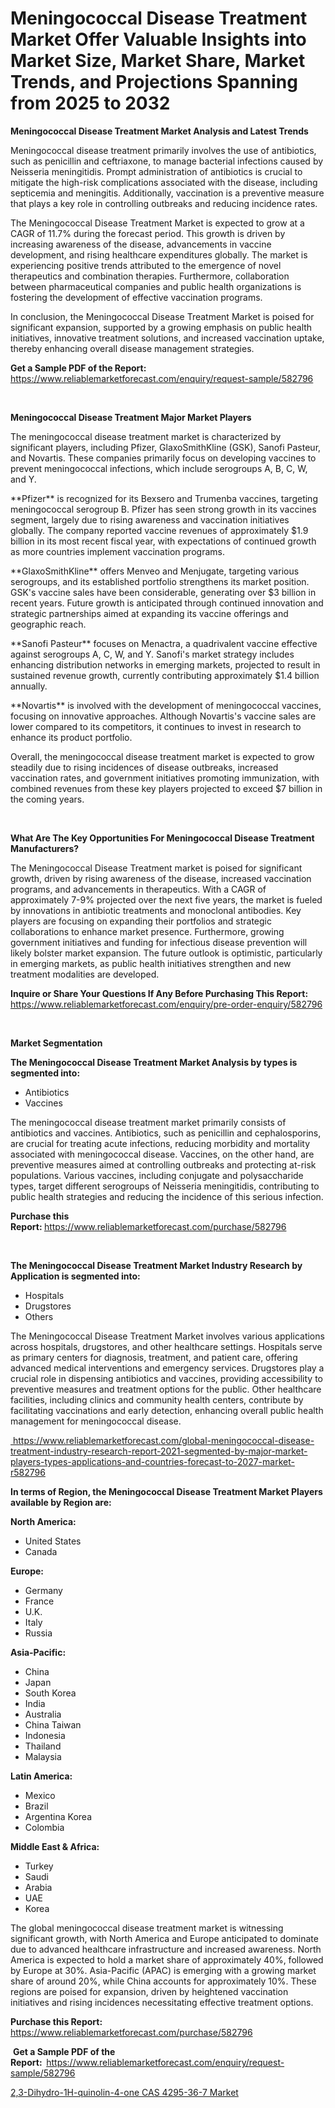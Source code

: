 <p><h1>Meningococcal Disease Treatment Market Offer Valuable Insights into Market Size, Market Share, Market Trends, and Projections Spanning from 2025 to 2032</h1></p><p><strong>Meningococcal Disease Treatment Market Analysis and Latest Trends</strong></p>
<p><p>Meningococcal disease treatment primarily involves the use of antibiotics, such as penicillin and ceftriaxone, to manage bacterial infections caused by Neisseria meningitidis. Prompt administration of antibiotics is crucial to mitigate the high-risk complications associated with the disease, including septicemia and meningitis. Additionally, vaccination is a preventive measure that plays a key role in controlling outbreaks and reducing incidence rates.</p><p>The Meningococcal Disease Treatment Market is expected to grow at a CAGR of 11.7% during the forecast period. This growth is driven by increasing awareness of the disease, advancements in vaccine development, and rising healthcare expenditures globally. The market is experiencing positive trends attributed to the emergence of novel therapeutics and combination therapies. Furthermore, collaboration between pharmaceutical companies and public health organizations is fostering the development of effective vaccination programs.</p><p>In conclusion, the Meningococcal Disease Treatment Market is poised for significant expansion, supported by a growing emphasis on public health initiatives, innovative treatment solutions, and increased vaccination uptake, thereby enhancing overall disease management strategies.</p></p>
<p><strong>Get a Sample PDF of the Report:&nbsp;</strong> <a href="https://www.reliablemarketforecast.com/enquiry/request-sample/582796?utm_campaign=2450&utm_medium=2&utm_source=Github&utm_content=ia&utm_term=23032025&utm_id=meningococcal-disease-treatment">https://www.reliablemarketforecast.com/enquiry/request-sample/582796</a></p>
<p>&nbsp;</p>
<p><strong>Meningococcal Disease Treatment Major Market Players</strong></p>
<p><p>The meningococcal disease treatment market is characterized by significant players, including Pfizer, GlaxoSmithKline (GSK), Sanofi Pasteur, and Novartis. These companies primarily focus on developing vaccines to prevent meningococcal infections, which include serogroups A, B, C, W, and Y.</p><p>**Pfizer** is recognized for its Bexsero and Trumenba vaccines, targeting meningococcal serogroup B. Pfizer has seen strong growth in its vaccines segment, largely due to rising awareness and vaccination initiatives globally. The company reported vaccine revenues of approximately $1.9 billion in its most recent fiscal year, with expectations of continued growth as more countries implement vaccination programs.</p><p>**GlaxoSmithKline** offers Menveo and Menjugate, targeting various serogroups, and its established portfolio strengthens its market position. GSK's vaccine sales have been considerable, generating over $3 billion in recent years. Future growth is anticipated through continued innovation and strategic partnerships aimed at expanding its vaccine offerings and geographic reach.</p><p>**Sanofi Pasteur** focuses on Menactra, a quadrivalent vaccine effective against serogroups A, C, W, and Y. Sanofi's market strategy includes enhancing distribution networks in emerging markets, projected to result in sustained revenue growth, currently contributing approximately $1.4 billion annually.</p><p>**Novartis** is involved with the development of meningococcal vaccines, focusing on innovative approaches. Although Novartis's vaccine sales are lower compared to its competitors, it continues to invest in research to enhance its product portfolio.</p><p>Overall, the meningococcal disease treatment market is expected to grow steadily due to rising incidences of disease outbreaks, increased vaccination rates, and government initiatives promoting immunization, with combined revenues from these key players projected to exceed $7 billion in the coming years.</p></p>
<p>&nbsp;</p>
<p><strong>What Are The Key Opportunities For Meningococcal Disease Treatment Manufacturers?</strong></p>
<p><p>The Meningococcal Disease Treatment market is poised for significant growth, driven by rising awareness of the disease, increased vaccination programs, and advancements in therapeutics. With a CAGR of approximately 7-9% projected over the next five years, the market is fueled by innovations in antibiotic treatments and monoclonal antibodies. Key players are focusing on expanding their portfolios and strategic collaborations to enhance market presence. Furthermore, growing government initiatives and funding for infectious disease prevention will likely bolster market expansion. The future outlook is optimistic, particularly in emerging markets, as public health initiatives strengthen and new treatment modalities are developed.</p></p>
<p><strong>Inquire or Share Your Questions If Any Before Purchasing This Report:</strong> <a href="https://www.reliablemarketforecast.com/enquiry/pre-order-enquiry/582796?utm_campaign=2450&utm_medium=2&utm_source=Github&utm_content=ia&utm_term=23032025&utm_id=meningococcal-disease-treatment">https://www.reliablemarketforecast.com/enquiry/pre-order-enquiry/582796</a></p>
<p>&nbsp;</p>
<p><strong>Market Segmentation</strong></p>
<p><strong>The Meningococcal Disease Treatment Market Analysis by types is segmented into:</strong></p>
<p><ul><li>Antibiotics</li><li>Vaccines</li></ul></p>
<p><p>The meningococcal disease treatment market primarily consists of antibiotics and vaccines. Antibiotics, such as penicillin and cephalosporins, are crucial for treating acute infections, reducing morbidity and mortality associated with meningococcal disease. Vaccines, on the other hand, are preventive measures aimed at controlling outbreaks and protecting at-risk populations. Various vaccines, including conjugate and polysaccharide types, target different serogroups of Neisseria meningitidis, contributing to public health strategies and reducing the incidence of this serious infection.</p></p>
<p><strong>Purchase this Report:&nbsp;</strong><a href="https://www.reliablemarketforecast.com/purchase/582796?utm_campaign=2450&utm_medium=2&utm_source=Github&utm_content=ia&utm_term=23032025&utm_id=meningococcal-disease-treatment">https://www.reliablemarketforecast.com/purchase/582796</a></p>
<p>&nbsp;</p>
<p><strong>The Meningococcal Disease Treatment Market Industry Research by Application is segmented into:</strong></p>
<p><ul><li>Hospitals</li><li>Drugstores</li><li>Others</li></ul></p>
<p><p>The Meningococcal Disease Treatment Market involves various applications across hospitals, drugstores, and other healthcare settings. Hospitals serve as primary centers for diagnosis, treatment, and patient care, offering advanced medical interventions and emergency services. Drugstores play a crucial role in dispensing antibiotics and vaccines, providing accessibility to preventive measures and treatment options for the public. Other healthcare facilities, including clinics and community health centers, contribute by facilitating vaccinations and early detection, enhancing overall public health management for meningococcal disease.</p></p>
<p><a href="https://www.reliablemarketforecast.com/global-meningococcal-disease-treatment-industry-research-report-2021-segmented-by-major-market-players-types-applications-and-countries-forecast-to-2027-market-r582796?utm_campaign=2450&utm_medium=2&utm_source=Github&utm_content=ia&utm_term=23032025&utm_id=meningococcal-disease-treatment">&nbsp;https://www.reliablemarketforecast.com/global-meningococcal-disease-treatment-industry-research-report-2021-segmented-by-major-market-players-types-applications-and-countries-forecast-to-2027-market-r582796</a></p>
<p><strong>In terms of Region, the Meningococcal Disease Treatment Market Players available by Region are:</strong></p>
<p>
    <p> <strong> North America: </strong>
        <ul>
            <li>United States</li>
            <li>Canada</li>
        </ul>
        </p> 
    <p> <strong> Europe: </strong>
        <ul>
            <li>Germany</li>
            <li>France</li>
            <li>U.K.</li>
            <li>Italy</li>
            <li>Russia</li>
        </ul>
        </p> 
    <p> <strong> Asia-Pacific: </strong>
        <ul>
            <li>China</li>
            <li>Japan</li>
            <li>South Korea</li>
            <li>India</li>
            <li>Australia</li>
            <li>China Taiwan</li>
            <li>Indonesia</li>
            <li>Thailand</li>
            <li>Malaysia</li>
        </ul>
        </p> 
    <p> <strong> Latin America: </strong>
        <ul>
            <li>Mexico</li>
            <li>Brazil</li>
            <li>Argentina Korea</li>
            <li>Colombia</li>
        </ul>
        </p> 
    <p> <strong> Middle East & Africa: </strong>
        <ul>
            <li>Turkey</li>
            <li>Saudi</li>
            <li>Arabia</li>
            <li>UAE</li>
            <li>Korea</li>
        </ul>
    </p>
    </p>
<p><p>The global meningococcal disease treatment market is witnessing significant growth, with North America and Europe anticipated to dominate due to advanced healthcare infrastructure and increased awareness. North America is expected to hold a market share of approximately 40%, followed by Europe at 30%. Asia-Pacific (APAC) is emerging with a growing market share of around 20%, while China accounts for approximately 10%. These regions are poised for expansion, driven by heightened vaccination initiatives and rising incidences necessitating effective treatment options.</p></p>
<p><strong>Purchase this Report: </strong><a href="https://www.reliablemarketforecast.com/purchase/582796?utm_campaign=2450&utm_medium=2&utm_source=Github&utm_content=ia&utm_term=23032025&utm_id=meningococcal-disease-treatment">https://www.reliablemarketforecast.com/purchase/582796</a></p>
<p>&nbsp;<strong>Get a Sample PDF of the Report:&nbsp;&nbsp;</strong><a href="https://www.reliablemarketforecast.com/enquiry/request-sample/582796?utm_campaign=2450&utm_medium=2&utm_source=Github&utm_content=ia&utm_term=23032025&utm_id=meningococcal-disease-treatment">https://www.reliablemarketforecast.com/enquiry/request-sample/582796</a></p>
<p><strong></strong></p>
<p><p><a href="https://github.com/boitafbg/Market-Research-Report-List-1/blob/main/23-dihydro-1h-quinolin-4-one-cas-4295-36-7-market.md?utm_campaign=2450&utm_medium=2&utm_source=Github&utm_content=ia&utm_term=23032025&utm_id=meningococcal-disease-treatment">2,3-Dihydro-1H-quinolin-4-one CAS 4295-36-7 Market</a></p></p>